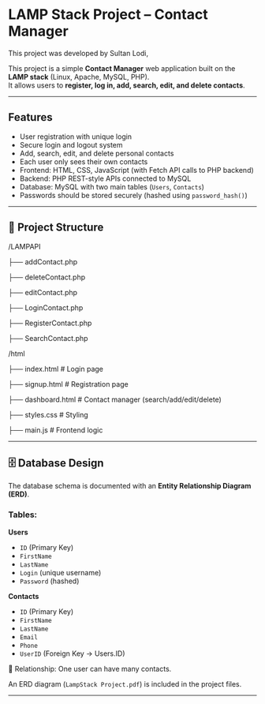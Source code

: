 # LAMP Stack Project – Contact Manager

This project was developed by Sultan Lodi, 


This project is a simple **Contact Manager** web application built on the **LAMP stack** (Linux, Apache, MySQL, PHP).  
It allows users to **register, log in, add, search, edit, and delete contacts**.  

---

## Features
- User registration with unique login
- Secure login and logout system
- Add, search, edit, and delete personal contacts
- Each user only sees their own contacts
- Frontend: HTML, CSS, JavaScript (with Fetch API calls to PHP backend)
- Backend: PHP REST-style APIs connected to MySQL
- Database: MySQL with two main tables (`Users`, `Contacts`)
- Passwords should be stored securely (hashed using `password_hash()`)

---

## 📂 Project Structure
/LAMPAPI

├── addContact.php

├── deleteContact.php

├── editContact.php

├── LoginContact.php

├── RegisterContact.php

├── SearchContact.php


/html

├── index.html # Login page

├── signup.html # Registration page

├── dashboard.html # Contact manager (search/add/edit/delete)

├── styles.css # Styling

├── main.js # Frontend logic




---

## 🗄️ Database Design
The database schema is documented with an **Entity Relationship Diagram (ERD)**.  

### Tables:
**Users**
- `ID` (Primary Key)
- `FirstName`
- `LastName`
- `Login` (unique username)
- `Password` (hashed)

**Contacts**
- `ID` (Primary Key)
- `FirstName`
- `LastName`
- `Email`
- `Phone`
- `UserID` (Foreign Key → Users.ID)

📌 Relationship: One user can have many contacts.

An ERD diagram (`LampStack Project.pdf`) is included in the project files.

---
